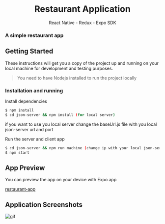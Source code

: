 <h1 align="center">
Restaurant Application 
</h1>

<p align="center">React Native - Redux - Expo SDK<p>

### A simple restaurant app


## Getting Started

These instructions will get you a copy of the project up and running on your local machine for development and testing purposes.

> You need to have Nodejs installed to run the project locally

### Installation and running

Install dependencies
```sh
$ npm install
$ cd json-server && npm install (for local server)
```

if you want to use you local server change the baseUrl.js file with you local json-server url and port

Run the server and client app
```sh
$ cd json-server && npm run machine (change ip with your local json-server url)
$ npm start
```

## App Preview

You can preview the app on your device with Expo app

[restaurant-app](https://expo.io/@mariosp/app-restaurant)

 ## Application Screenshots
 
 ![gif](https://user-images.githubusercontent.com/3619970/77565291-aba01400-6ecc-11ea-82c1-ed03b5b34c89.gif)

 




